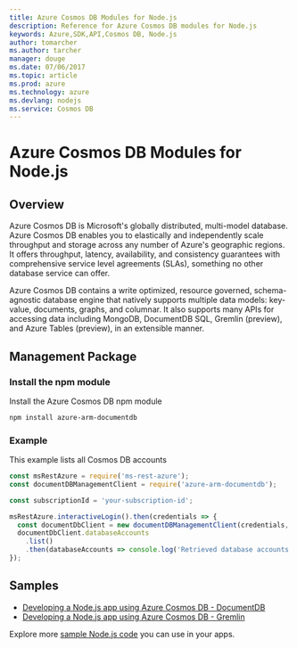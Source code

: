 ```yaml
---
title: Azure Cosmos DB Modules for Node.js
description: Reference for Azure Cosmos DB modules for Node.js
keywords: Azure,SDK,API,Cosmos DB, Node.js
author: tomarcher
ms.author: tarcher
manager: douge
ms.date: 07/06/2017
ms.topic: article
ms.prod: azure
ms.technology: azure
ms.devlang: nodejs
ms.service: Cosmos DB
---
```


# Azure Cosmos DB Modules for Node.js

## Overview

Azure Cosmos DB is Microsoft's globally distributed, multi-model database. Azure Cosmos DB enables you to elastically and independently scale throughput and storage across any number of Azure's geographic regions. It offers throughput, latency, availability, and consistency guarantees with comprehensive service level agreements (SLAs), something no other database service can offer.

Azure Cosmos DB contains a write optimized, resource governed, schema-agnostic database engine that natively supports multiple data models: key-value, documents, graphs, and columnar. It also supports many APIs for accessing data including MongoDB, DocumentDB SQL, Gremlin (preview), and Azure Tables (preview), in an extensible manner.

## Management Package

### Install the npm module 

Install the Azure Cosmos DB npm module

```bash
npm install azure-arm-documentdb
```

### Example

This example lists all Cosmos DB accounts

```javascript
const msRestAzure = require('ms-rest-azure');
const documentDBManagementClient = require('azure-arm-documentdb');

const subscriptionId = 'your-subscription-id';

msRestAzure.interactiveLogin().then(credentials => {
  const documentDbClient = new documentDBManagementClient(credentials, subscriptionId);
  documentDbClient.databaseAccounts
    .list()
    .then(databaseAccounts => console.log('Retrieved database accounts: ', databaseAccounts));
});
```

## Samples

* [Developing a Node.js app using Azure Cosmos DB - DocumentDB](https://azure.microsoft.com/en-us/resources/samples/azure-cosmos-db-documentdb-nodejs-getting-started/)
* [Developing a Node.js app using Azure Cosmos DB - Gremlin](https://azure.microsoft.com/en-us/resources/samples/azure-cosmos-db-graph-nodejs-getting-started/)

Explore more [sample Node.js code](https://azure.microsoft.com/resources/samples/?platform=nodejs) you can use in your apps.
